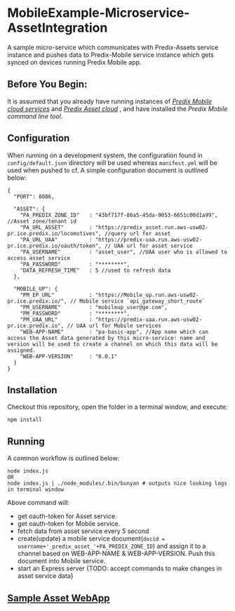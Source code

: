 # MobileExample-Microservice-AssetIntegration
A sample micro-service which communicates with Predix-Assets service instance and pushes data to Predix-Mobile service instance which gets synced on devices running Predix Mobile app.  

## Before You Begin:
It is assumed that you already have running instances of [_Predix Mobile cloud services_](https://www.predix.io/docs#rae4EfJ6) and [_Predix Asset cloud_](https://www.predix.io/docs/#aRPNr2R9) , and have installed the _Predix Mobile command line tool_.  

## Configuration

When running on a development system, the configuration found in `config/default.json` directory will be used whereas `manifest.yml` will be used when pushed to cf.
A simple configuration document is outlined below:

```
{
  "PORT": 8086,

  "ASSET": {
    "PA_PREDIX_ZONE_ID"   : "43bf717f-86a5-45da-9053-6651c00d1a99", //Asset zone/tenant id
    "PA_URL_ASSET"        : "https://predix_asset.run.aws-usw02-pr.ice.predix.io/locomotives", //query url for asset
    "PA_URL_UAA"          : "https://predix-uaa.run.aws-usw02-pr.ice.predix.io/oauth/token", // UAA url for asset service
    "PA_USERNAME"         : "asset_user", //UAA user who is allowed to access asset service
    "PA_PASSWORD"         : "********",
    "DATA_REFRESH_TIME"   : 5 //used to refresh data
  },

  "MOBILE_UP": {
    "PM_EP_URL"           : "https://Mobile_up.run.aws-usw02-pr.ice.predix.io/", // Mobile service `api_gateway_short_route`
    "PM_USERNAME"         : "mobileup_user@ge.com",
    "PM_PASSWORD"         : "********",
    "PM_UAA_URL"          : "https://predix-uaa.run.aws-usw02-pr.ice.predix.io", // UAA url for Mobile services
    "WEB-APP-NAME"        : "pa-basic-app", //App name which can access the Asset data generated by this micro-service: name and version will be used to create a channel on which this data will be assigned.
    "WEB-APP-VERSION"     : "0.0.1"
  }
}
```

## Installation

Checkout this repository, open the folder in a terminal window, and execute:

```
npm install
```

## Running

A common workflow is outlined below:

```
node index.js
OR
node index.js | ./node_modules/.bin/bunyan # outputs nice looking logs in terminal window
```

Above command will:

* get oauth-token for Asset service.
* get oauth-token for Mobile service.
* fetch data from asset service every 5 second
* create(update) a mobile service document(`docid = username+'_predix_asset_'+PA_PREDIX_ZONE_ID`) and assign it to a channel based on WEB-APP-NAME & WEB-APP-VERSION. Push this document into Mobile service.
* start an Express server {TODO: accept commands to make changes in asset service data}  


## [Sample Asset WebApp]
[Sample Asset WebApp]:https://github.com/PredixDev/MobileExample-WebApp-AssetIntegration

